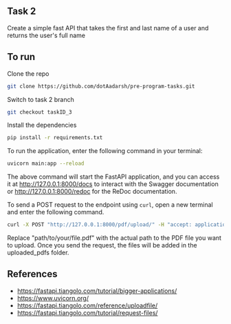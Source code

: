 ## Task 2

Create a simple fast API that takes the first and last name of a user and returns the user's full name

## To run

Clone the repo

```bash
git clone https://github.com/dotAadarsh/pre-program-tasks.git
```

Switch to task 2 branch

```bash
git checkout taskID_3
```

Install the dependencies

```bash
pip install -r requirements.txt
```

To run the application, enter the following command in your terminal:

```bash
uvicorn main:app --reload
```

The above command will start the FastAPI application, and you can access it at http://127.0.0.1:8000/docs to interact with the Swagger documentation or http://127.0.0.1:8000/redoc for the ReDoc documentation.

To send a POST request to the endpoint using `curl`, open a new terminal and enter the following command.

```bash
curl -X POST "http://127.0.0.1:8000/pdf/upload/" -H "accept: application/json" -H "Content-Type: multipart/form-data" -F "file=@path/to/your/file.pdf"
```

Replace "path/to/your/file.pdf" with the actual path to the PDF file you want to upload. Once you send the request, the files will be added in the uploaded_pdfs folder. 


## References
- https://fastapi.tiangolo.com/tutorial/bigger-applications/
- https://www.uvicorn.org/
- https://fastapi.tiangolo.com/reference/uploadfile/
- https://fastapi.tiangolo.com/tutorial/request-files/